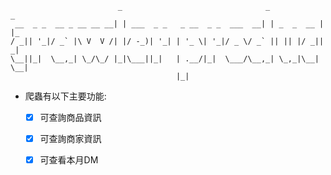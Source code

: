                             _                                _            _   
     __  _ _  __ _ __ __ __| | ___  _ _   _ __  _ _  ___  __| | _  _  __ | |_ 
    / _|| '_|/ _` |\ V  V /| |/ -_)| '_| | '_ \| '_|/ _ \/ _` || || |/ _||  _|
    \__||_|  \__,_| \_/\_/ |_|\___||_|   | .__/|_|  \___/\__,_| \_,_|\__| \__|
                                         |_|                                  
* 爬蟲有以下主要功能:
  - [x] 可查詢商品資訊
  - [x] 可查詢商家資訊
  - [x] 可查看本月DM

